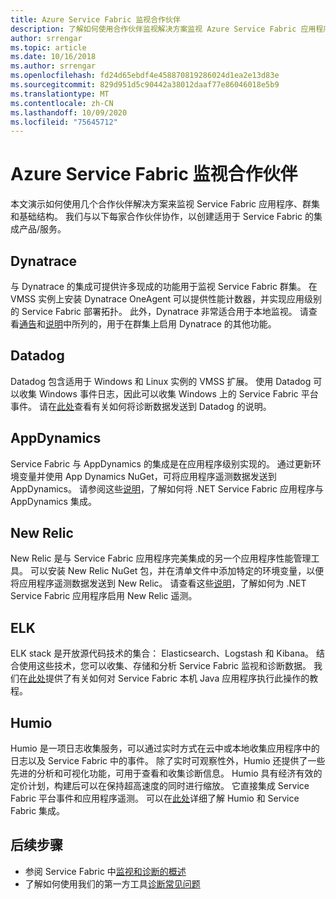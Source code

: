 ```yaml
---
title: Azure Service Fabric 监视合作伙伴
description: 了解如何使用合作伙伴监视解决方案监视 Azure Service Fabric 应用程序、群集和基础结构。
author: srrengar
ms.topic: article
ms.date: 10/16/2018
ms.author: srrengar
ms.openlocfilehash: fd24d65ebdf4e458870819286024d1ea2e13d83e
ms.sourcegitcommit: 829d951d5c90442a38012daaf77e86046018e5b9
ms.translationtype: MT
ms.contentlocale: zh-CN
ms.lasthandoff: 10/09/2020
ms.locfileid: "75645712"
---
```

# <a name="azure-service-fabric-monitoring-partners"></a>Azure Service Fabric 监视合作伙伴

本文演示如何使用几个合作伙伴解决方案来监视 Service Fabric 应用程序、群集和基础结构。 我们与以下每家合作伙伴协作，以创建适用于 Service Fabric 的集成产品/服务。

## <a name="dynatrace"></a>Dynatrace

与 Dynatrace 的集成可提供许多现成的功能用于监视 Service Fabric 群集。 在 VMSS 实例上安装 Dynatrace OneAgent 可以提供性能计数器，并实现应用级别的 Service Fabric 部署拓扑。 此外，Dynatrace 非常适合用于本地监视。 请查看[通告](https://www.dynatrace.com/news/blog/automatic-end-to-end-service-fabric-monitoring-with-dynatrace/)和[说明](https://www.dynatrace.com/news/blog/automatic-end-to-end-service-fabric-monitoring-with-dynatrace/)中所列的，用于在群集上启用 Dynatrace 的其他功能。 

## <a name="datadog"></a>Datadog

Datadog 包含适用于 Windows 和 Linux 实例的 VMSS 扩展。 使用 Datadog 可以收集 Windows 事件日志，因此可以收集 Windows 上的 Service Fabric 平台事件。 请在[此处](https://www.datadoghq.com/blog/azure-monitoring-enhancements/#integrate-with-azure-service-fabric)查看有关如何将诊断数据发送到 Datadog 的说明。

## <a name="appdynamics"></a>AppDynamics

Service Fabric 与 AppDynamics 的集成是在应用程序级别实现的。 通过更新环境变量并使用 App Dynamics NuGet，可将应用程序遥测数据发送到 AppDynamics。 请参阅这些[说明](https://docs.appdynamics.com/display/AZURE/Install+AppDynamics+for+Azure+Service+Fabric)，了解如何将 .NET Service Fabric 应用程序与 AppDynamics 集成。

## <a name="new-relic"></a>New Relic

New Relic 是与 Service Fabric 应用程序完美集成的另一个应用程序性能管理工具。 可以安装 New Relic NuGet 包，并在清单文件中添加特定的环境变量，以便将应用程序遥测数据发送到 New Relic。 请查看这些[说明](https://docs.newrelic.com/docs/agents/net-agent/azure-installation/install-net-agent-azure-service-fabric)，了解如何为 .NET Service Fabric 应用程序启用 New Relic 遥测。

## <a name="elk"></a>ELK 

ELK stack 是开放源代码技术的集合： Elasticsearch、Logstash 和 Kibana。 结合使用这些技术，您可以收集、存储和分析 Service Fabric 监视和诊断数据。 我们在[此处](service-fabric-tutorial-java-elk.md)提供了有关如何对 Service Fabric 本机 Java 应用程序执行此操作的教程。 

## <a name="humio"></a>Humio

Humio 是一项日志收集服务，可以通过实时方式在云中或本地收集应用程序中的日志以及 Service Fabric 中的事件。 除了实时可观察性外，Humio 还提供了一些先进的分析和可视化功能，可用于查看和收集诊断信息。 Humio 具有经济有效的定价计划，构建后可以在保持超高速度的同时进行缩放。 它直接集成 Service Fabric 平台事件和应用程序遥测。 可以在[此处](https://github.com/humio/service-fabric-humio)详细了解 Humio 和 Service Fabric 集成。

## <a name="next-steps"></a>后续步骤

* 参阅 Service Fabric 中[监视和诊断的概述](service-fabric-diagnostics-overview.md)
* 了解如何使用我们的第一方工具[诊断常见问题](service-fabric-diagnostics-common-scenarios.md)

